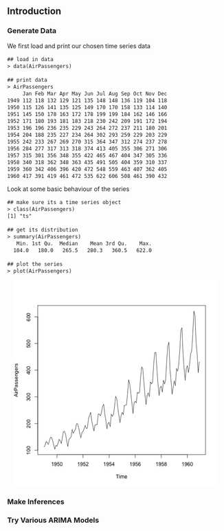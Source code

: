 ## Introduction


### Generate Data
We first load and print our chosen time series data
```
## load in data
> data(AirPassengers)

## print data
> AirPassengers
     Jan Feb Mar Apr May Jun Jul Aug Sep Oct Nov Dec
1949 112 118 132 129 121 135 148 148 136 119 104 118
1950 115 126 141 135 125 149 170 170 158 133 114 140
1951 145 150 178 163 172 178 199 199 184 162 146 166
1952 171 180 193 181 183 218 230 242 209 191 172 194
1953 196 196 236 235 229 243 264 272 237 211 180 201
1954 204 188 235 227 234 264 302 293 259 229 203 229
1955 242 233 267 269 270 315 364 347 312 274 237 278
1956 284 277 317 313 318 374 413 405 355 306 271 306
1957 315 301 356 348 355 422 465 467 404 347 305 336
1958 340 318 362 348 363 435 491 505 404 359 310 337
1959 360 342 406 396 420 472 548 559 463 407 362 405
1960 417 391 419 461 472 535 622 606 508 461 390 432
```

Look at some basic behaviour of the series
```
## make sure its a time series object
> class(AirPassengers)
[1] "ts"

## get its distribution
> summary(AirPassengers)
   Min. 1st Qu.  Median    Mean 3rd Qu.    Max. 
  104.0   180.0   265.5   280.3   360.5   622.0 

## plot the series
> plot(AirPassengers)
```
<p style='text-align:center'><img src='https://github.com/xinyix/ARIMA/blob/master/data.jpg?raw=true'></p>

### Make Inferences

### Try Various ARIMA Models

